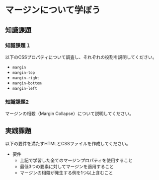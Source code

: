 # マージンについて学ぼう

## 知識課題

### 知識課題１

以下のCSSプロパティについて調査し、それぞれの役割を説明してください。

- `margin`
- `margin-top`
- `margin-right`
- `margin-bottom`
- `margin-left`

### 知識課題2

マージンの相殺（Margin Collapse）について説明してください。

## 実践課題

以下の要件を満たすHTMLとCSSファイルを作成してください。

- 要件
  - 上記で学習した全てのマージンプロパティを使用すること
  - 最低3つの要素に対してマージンを適用すること
  - マージンの相殺が発生する例を1つ以上含むこと
